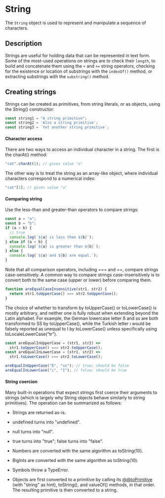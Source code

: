 # String

The `String` object is used to represent and manipulate a sequence of characters.

## Description

Strings are useful for holding data that can be represented in text form. Some of the most-used operations on strings are to check their `length`, to build and concatenate them using the `+` and `+=` string operators, checking for the existence or location of substrings with the `indexOf()` method, or extracting substrings with the `substring()` method.

## Creating strings

Strings can be created as primitives, from string literals, or as objects, using the String() constructor:

```javascript
const string1 = "A string primitive";
const string2 = 'Also a string primitive';
const string3 = `Yet another string primitive`;

```

<!-- tabs:start -->

#### **Character access**

There are two ways to access an individual character in a string. The first is the charAt() method:

```javascript
"cat".charAt(1); // gives value "a"

```

The other way is to treat the string as an array-like object, where individual characters correspond to a numerical index:

```javascript
"cat"[1]; // gives value "a"
```

#### **Comparing string**

Use the less-than and greater-than operators to compare strings:

```javascript
const a = "a";
const b = "b";
if (a < b) {
  // true
  console.log(`${a} is less than ${b}`);
} else if (a > b) {
  console.log(`${a} is greater than ${b}`);
} else {
  console.log(`${a} and ${b} are equal.`);
}

```

Note that all comparison operators, including === and ==, compare strings case-sensitively. A common way to compare strings case-insensitively is to convert both to the same case (upper or lower) before comparing them.

```javascript
function areEqualCaseInsensitive(str1, str2) {
  return str1.toUpperCase() === str2.toUpperCase();
}

```

The choice of whether to transform by toUpperCase() or toLowerCase() is mostly arbitrary, and neither one is fully robust when extending beyond the Latin alphabet. For example, the German lowercase letter ß and ss are both transformed to SS by toUpperCase(), while the Turkish letter ı would be falsely reported as unequal to I by toLowerCase() unless specifically using toLocaleLowerCase("tr").

```javascript
const areEqualInUpperCase = (str1, str2) =>
  str1.toUpperCase() === str2.toUpperCase();
const areEqualInLowerCase = (str1, str2) =>
  str1.toLowerCase() === str2.toLowerCase();

areEqualInUpperCase("ß", "ss"); // true; should be false
areEqualInLowerCase("ı", "I"); // false; should be true

```

#### **String coercion**

Many built-in operations that expect strings first coerce their arguments to strings (which is largely why String objects behave similarly to string primitives). The operation can be summarized as follows:

- Strings are returned as-is.

- undefined turns into "undefined".

- null turns into "null".

- true turns into "true"; false turns into "false".

- Numbers are converted with the same algorithm as toString(10).

- BigInts are converted with the same algorithm as toString(10).

- Symbols throw a TypeError.

- Objects are first converted to a primitive by calling its [@@toPrimitive]() (with "string" as hint), toString(), and valueOf() methods, in that order. The resulting primitive is then converted to a string.

<!-- tabs:end -->